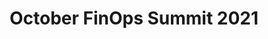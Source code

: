 ---
title: October FinOps Summit 2021
description: View the Summit which includes keynotes on, 9 Years in FinOps Adopting FinOps, Reducing Waste, and Multi-Cloud best practices.
date-added: Oct 2021
type: Video
source: Foundation Contribution
label: 
link: https://youtu.be/zFFuuZpN1Hc
cloud-provider: 
  - Multi-Cloud
framework-capabilities:
  - capability_establish-finops-culture
permalink: /resources/not-here/
weight: 30
listing: true
---